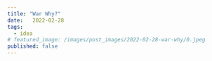 ```yaml
---
title: "War Why?"
date:   2022-02-28
tags:
  - idea
# featured_image: /images/post_images/2022-02-28-war-why/0.jpeg
published: false
---
```

